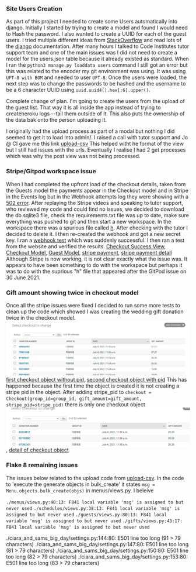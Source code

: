 ### Site Users Creation
As part of this project I needed to create some Users automatically into django. Initially I started by trying to create a model and found I would need to Hash the password. I also wanted to create a UUID for each of the guest users. I tried multiple different ideas from [StackOverflow](https://stackoverflow.com/search?q=upload+users+to+django) and read lots of the [django](https://docs.djangoproject.com/en/3.2/topics/auth/) documentation. After many hours I talked to Code Institutes tutor support team and one of the main issues was I did not need to create a model for the users.json table because it already existed as standard. 
When I ran the `python3 manage.py loaddata users` command I still got an error but this was related to the encoder my git environment was using. It was using `UFT-8 with BOM` and needed to user `UFT-8`. 
Once the users were loaded, the next step was to change the passwords to be hashed and the username to be a 6 character UUID using `uuid.uuid4().hex[:6].upper()`.

Complete change of plan. I'm going to create the users from the upload of the guest list. That way it is all inside the app instead of trying to createheroku logs --tail them outside of it. This also puts the ownership of the data bak onto the person uploading it.

I originally had the upload process as part of a modal but nothing I did seemed to get it to load into admin/. I raised a call with tutor support and Jo @ CI gave me this link [upload-csv](https://ramramesh1374.medium.com/upload-csv-using-django-bulk-create-c75b28fc19f0) This helped witht he format of the view but I still had issues with the urls. Eventually I realise I had 2 get processes which was why the post view was not being processed. 

### Stripe/Gitpod workspace issue
When I had completed the upfront load of the checkout details, taken from the Guests model the payments appear in the Checkout model and in Stripe in the Events log but in the Webhook attempts log they were showing with a [502 error](images/bugs/502_events_log.png). After replaying the Stripe videos and speaking to tutor support, who reviewed my code and could find no issues, we decided to download the db.sqlite3 file, check the requirements.txt file was up to date, make sure everything was pushed to git and then start a new workspace. In the workspace there was a spurious file called [h](images/bugs/h.txt). After checking with the tutor I decided to delete it. I then re-created the webhook and got a new secret key. I ran a [webhook test](images/bugs/web_hook_test.png) which was suddenly successful. I then ran a test from the website and verified the results. [Checkout Success View](images/bugs/checkout_success_page.png), [Checkout Model](images/bugs/checkout_model.png), [Guest Model](images/bugs/stripe_guest_model.png), [stripe payment](images/bugs/stripe_webhook_success.png), [stripe payment detail](images/bugs/stripe_webhook_success_detail.png)
Although Stripe is now working, it is not clear exactly what the issue was. It appears to have been something to do with the workspace but perhaps it was to do with the suprious "h" file that appeared after the GitPod issue on 30 June 2021.

### Gift amount showing twice in checkout model
Once all the stripe issues were fixed I decided to run some more tests to clean up the code which showed I was creating the wedding gift donation twice in the checkout model.
![image](images/bugs/gift_checkout_double.png)[first checkout object without pid](images/bugs/checkout_no_pid.png), [second checkout object with pid](images/bugs/checkout_with_pid.png)
This has happened because the first time the object is created it is not creating a stripe pid in the object.
After adding stripe_pid to `checkout = Checkout(group_id=group_id, gift_amount=gift_amount, stripe_pid=stripe_pid)` there is only one checkout object ![image](images/bugs/checkout_one_object.png), [detail of checkout object](images/bugs/checkout_one_object_with_pid.png)

### Flake 8 remaining issues
The issues below related to the upload code from [upload-csv](https://ramramesh1374.medium.com/upload-csv-using-django-bulk-create-c75b28fc19f0). In the code to 'execute the generate objects in bulk_create' it states `msg = Menu.objects.bulk_create(objs)` in menus/views.py. I beleive 


`./menus/views.py:40:13: F841 local variable 'msg' is assigned to but never used`
`./schedules/views.py:38:13: F841 local variable 'msg' is assigned to but never used`
`./guests/views.py:80:13: F841 local variable 'msg' is assigned to but never used`
`./gifts/views.py:43:17: F841 local variable 'msg' is assigned to but never used`

./ciara_and_sams_big_day/settings.py:144:80: E501 line too long (91 > 79 characters)
./ciara_and_sams_big_day/settings.py:147:80: E501 line too long (81 > 79 characters)
./ciara_and_sams_big_day/settings.py:150:80: E501 line too long (82 > 79 characters)
./ciara_and_sams_big_day/settings.py:153:80: E501 line too long (83 > 79 characters)
